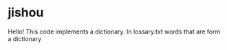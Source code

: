 # jishou
Hello! This code implements a dictionary. In lossary.txt words that are form a dictionary 
